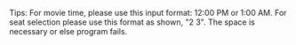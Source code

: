 Tips:
For movie time, please use this input format: 12:00 PM or 1:00 AM.
For seat selection please use this format as shown, "2 3". The space is necessary or else program fails.
